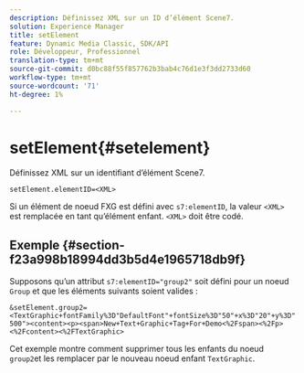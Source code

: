 ```yaml
---
description: Définissez XML sur un ID d’élément Scene7.
solution: Experience Manager
title: setElement
feature: Dynamic Media Classic, SDK/API
role: Développeur, Professionnel
translation-type: tm+mt
source-git-commit: d0bc88f55f857762b3bab4c76d1e3f3dd2733d60
workflow-type: tm+mt
source-wordcount: '71'
ht-degree: 1%

---
```



# setElement{#setelement}

Définissez XML sur un identifiant d’élément Scene7.

`setElement.elementID=<XML>`

Si un élément de noeud FXG est défini avec `s7:elementID`, la valeur `<XML>` est remplacée en tant qu’élément enfant. `<XML>` doit être codé.

## Exemple {#section-f23a998b18994dd3b5d4e1965718db9f}

Supposons qu’un attribut `s7:elementID="group2"` soit défini pour un noeud `Group` et que les éléments suivants soient valides :

`&setElement.group2=<TextGraphic+fontFamily%3D"DefaultFont"+fontSize%3D"50"+x%3D"20"+y%3D"500"><content><p><span>New+Text+Graphic+Tag+For+Demo<%2Fspan><%2Fp><%2Fcontent><%2FTextGraphic>`

Cet exemple montre comment supprimer tous les enfants du noeud `group2`et les remplacer par le nouveau noeud enfant `TextGraphic`.
